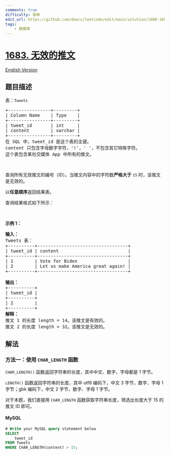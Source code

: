 ```yaml
---
comments: true
difficulty: 简单
edit_url: https://github.com/doocs/leetcode/edit/main/solution/1600-1699/1683.Invalid%20Tweets/README.md
tags:
    - 数据库
---
```


<!-- problem:start -->

# [1683. 无效的推文](https://leetcode.cn/problems/invalid-tweets)

[English Version](/solution/1600-1699/1683.Invalid%20Tweets/README_EN.md)

## 题目描述

<!-- description:start -->

<p>表：<code>Tweets</code></p>

<pre>
+----------------+---------+
| Column Name    | Type    |
+----------------+---------+
| tweet_id       | int     |
| content        | varchar |
+----------------+---------+
在 SQL 中，tweet_id 是这个表的主键。
content 只包含字母数字字符，'!'，' '，不包含其它特殊字符。
这个表包含某社交媒体 App 中所有的推文。</pre>

<p>&nbsp;</p>

<p>查询所有无效推文的编号（ID）。当推文内容中的字符数<strong>严格大于</strong> <code>15</code> 时，该推文是无效的。</p>

<p>以<strong>任意顺序</strong>返回结果表。</p>

<p>查询结果格式如下所示：</p>

<p>&nbsp;</p>

<p><strong>示例 1：</strong></p>

<pre>
<strong>输入：</strong>
Tweets 表：
+----------+----------------------------------+
| tweet_id | content                          |
+----------+----------------------------------+
| 1        | Vote for Biden                   |
| 2        | Let us make America great again! |
+----------+----------------------------------+

<strong>输出：</strong>
+----------+
| tweet_id |
+----------+
| 2        |
+----------+
<strong>解释：</strong>
推文 1 的长度 length = 14。该推文是有效的。
推文 2 的长度 length = 32。该推文是无效的。
</pre>

<!-- description:end -->

## 解法

<!-- solution:start -->

### 方法一：使用 `CHAR_LENGTH` 函数

`CHAR_LENGTH()` 函数返回字符串的长度，其中中文、数字、字母都是 $1$ 字节。

`LENGTH()` 函数返回字符串的长度，其中 utf8 编码下，中文 $3$ 字节，数字、字母 $1$ 字节；gbk 编码下，中文 $2$ 字节，数字、字母 $1$ 字节。

对于本题，我们直接用 `CHAR_LENGTH` 函数获取字符串长度，筛选出长度大于 $15$ 的推文 ID 即可。

<!-- tabs:start -->

#### MySQL

```sql
# Write your MySQL query statement below
SELECT
    tweet_id
FROM Tweets
WHERE CHAR_LENGTH(content) > 15;
```

<!-- tabs:end -->

<!-- solution:end -->

<!-- problem:end -->
